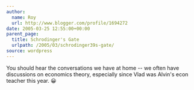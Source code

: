 ```yaml
---
author:
  name: Roy
  url: http://www.blogger.com/profile/1694272
date: 2005-03-25 12:55:00+00:00
parent_page:
  title: Schrodinger's Gate
  urlpath: /2005/03/schrodinger39s-gate/
source: wordpress
---
```


You should hear the conversations we have at home -- we often have discussions  on economics theory, especially since Vlad was Alvin's econ teacher this year.  😀